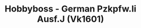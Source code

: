 ---
layout: product
title: "Hobbyboss - German Pzkpfw.Ii Ausf.J (Vk1601)"
price: "3050" 
desc: "N/A"
img_path: "/assets/img/HB83803.jpg"
brand: "N/A"
available: false
special_offer: false
new: false
soon: false
cat: "010000"
subcat: "013500"
subsubcat: "0N/A"
sifra: "HB83803"
---